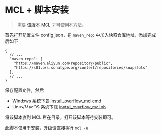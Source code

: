 # MCL + 脚本安装

> 需要 [该版本 MCL](https://github.com/iTXTech/mirai-console-loader/pull/192) 才可使用本方法。

首先打开配置文件 config.json，在 `maven_repo` 中加入快照仓库地址，添加完成后如下

```json5
{
  // ...
  "maven_repo": [
    "https://maven.aliyun.com/repository/public",
    "https://s01.oss.sonatype.org/content/repositories/snapshots"
  ],
  // ...
}
```

保存配置文件，然后

- Windows 系统下载 [install_overflow_mcl.cmd](/docs/install/install_overflow_mcl.cmd)
- Linux/MacOS 系统下载 [install_overflow_mcl.sh](/docs/install/install_overflow_mcl.sh)

将该脚本放到 MCL 所在目录，打开该脚本等待安装即可。

此脚本仅用于安装，升级请直接执行 `mcl -u`
